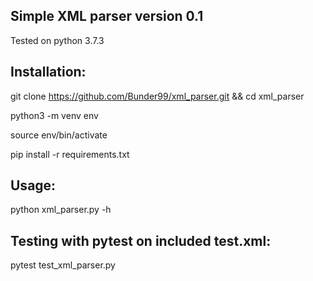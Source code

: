 Simple XML parser version 0.1
---
Tested on python 3.7.3

Installation:
---
git clone https://github.com/Bunder99/xml_parser.git && cd xml_parser

python3 -m venv env

source env/bin/activate

pip install -r requirements.txt

Usage:
---
python xml_parser.py -h

Testing with pytest on included test.xml:
---
  pytest test_xml_parser.py
